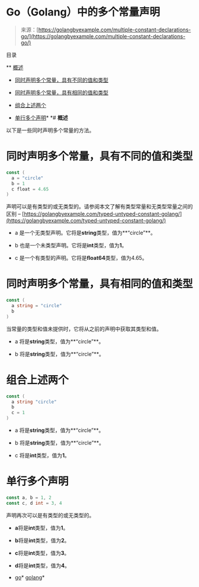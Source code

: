 <!--yml

分类：未分类

日期：2024-10-13 06:28:14

-->

# Go（Golang）中的多个常量声明

> 来源：[https://golangbyexample.com/multiple-constant-declarations-go/](https://golangbyexample.com/multiple-constant-declarations-go/)

目录

**   [概述](#Overview "概述")

+   [同时声明多个常量，具有不同的值和类型](#Declaring_multiple_const_together_with_different_value_and_type "同时声明多个常量，具有不同的值和类型")

+   [同时声明多个常量，具有相同的值和类型](#Declaring_multiple_const_together_with_same_value_and_type "同时声明多个常量，具有相同的值和类型")

+   [组合上述两个](#Combining_above_two "组合上述两个")

+   [单行多个声明](#Multiple_declaration_in_single_line "单行多个声明")*  *# **概述**

以下是一些同时声明多个常量的方法。

# **同时声明多个常量，具有不同的值和类型**

```go
const (
  a = "circle"
  b = 1
  c float = 4.65
)
```

声明可以是有类型的或无类型的。请参阅本文了解有类型常量和无类型常量之间的区别 – [https://golangbyexample.com/typed-untyped-constant-golang/](https://golangbyexample.com/typed-untyped-constant-golang/)

+   a 是一个无类型声明。它将是**string**类型，值为**“circle”**。

+   b 也是一个未类型声明。它将是**int**类型，值为**1**。

+   c 是一个有类型的声明。它将是**float64**类型，值为4.65。

# **同时声明多个常量，具有相同的值和类型**

```go
const (
  a string = "circle"
  b
)
```

当常量的类型和值未提供时，它将从之前的声明中获取其类型和值。

+   a 将是**string**类型，值为**“circle”**。

+   b 将是**string**类型，值为**“circle”**。

# **组合上述两个**

```go
const (
  a string "circle"
  b
  c = 1
)
```

+   a 将是**string**类型，值为**“circle”**。

+   b 将是**string**类型，值为**“circle”**。

+   c 将是**int**类型，值为**1**。

# **单行多个声明**

```go
const a, b = 1, 2
const c, d int = 3, 4
```

声明再次可以是有类型的或无类型的。

+   **a**将是**int**类型，值为**1**。

+   **b**将是**int**类型，值为**2**。

+   **c**将是**int**类型，值为**3**。

+   **d**将是**int**类型，值为**4**。

+   [go](https://golangbyexample.com/tag/go/)*   [golang](https://golangbyexample.com/tag/golang/)*
